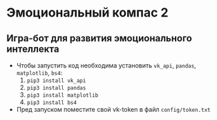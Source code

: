 # Эмоциональный компас 2 
## Игра-бот для развития эмоционального интеллекта
- Чтобы запустить код необходима установить <code>vk_api</code>, <code>pandas</code>, <code>matplotlib</code>, <code>bs4</code>:
  1) <code>pip3 install vk_api</code>
  2) <code>pip3 install pandas</code>
  3) <code>pip3 install matplotlib</code>
  4) <code>pip3 install bs4</code>
- Пред запуском поместите свой vk-token в файл <code>config/token.txt</code>
